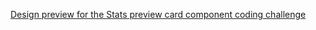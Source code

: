 
[Design preview for the Stats preview card component coding challenge](./design/desktop-preview.jpg)


